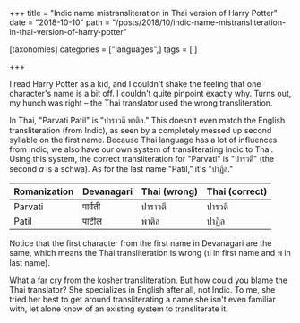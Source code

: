 +++
title = "Indic name mistransliteration in Thai version of Harry Potter"
date = "2018-10-10"
path = "/posts/2018/10/indic-name-mistransliteration-in-thai-version-of-harry-potter"

[taxonomies]
categories = ["languages",]
tags = [ ]

+++

I read Harry Potter as a kid, and I couldn't shake the feeling that one character's name is a bit off. I couldn't quite pinpoint exactly why. Turns out, my hunch was right – the Thai translator used the wrong transliteration.

In Thai, "Parvati Patil" is "ปาราวตี พาติล." This doesn't even match the English transliteration (from Indic), as seen by a completely messed up second syllable on the first name. Because Thai language has a lot of influences from Indic, we also have our own system of transliterating Indic to Thai. Using this system, the correct transliteration for "Parvati" is "ปารวตี" (the second *a* is a schwa). As for the last name "Patil," it's "ปาฏีล."

| Romanization | Devanagari | Thai \(wrong\) | Thai \(correct\) |
|--------------|------------|----------------|------------------|
| Parvati      | पार्वती    | ปาราวตี        | ปารวตี           |
| Patil        | पाटील      | พาติล          | ปาฏีล            |

Notice that the first character from the first name in Devanagari are the same, which means the Thai transliteration is wrong (ป in first name and พ in last name).

What a far cry from the kosher transliteration. But how could you blame the Thai translator? She specializes in English after all, not Indic. To me, she tried her best to get around transliterating a name she isn't even familiar with, let alone know of an existing system to transliterate it.
